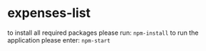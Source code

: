 # expenses-list

to install all required packages please run:
`npm-install` 
to run the application please enter:
`npm-start` 
